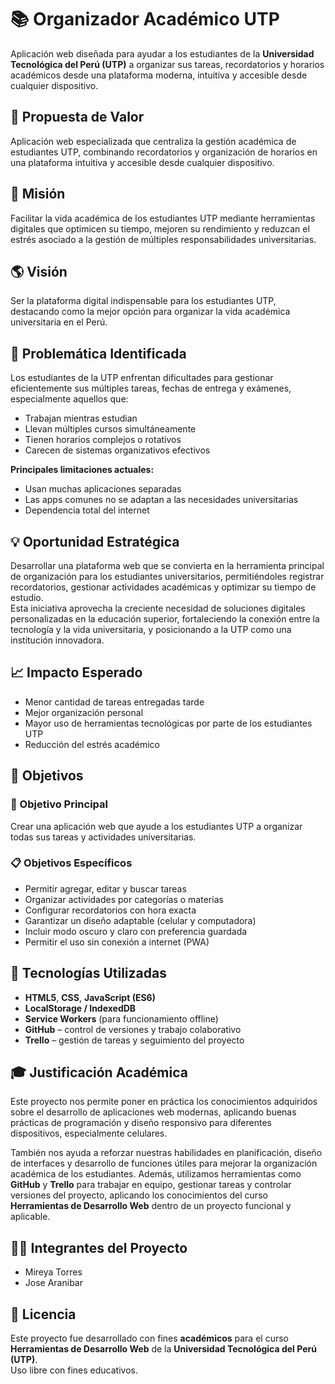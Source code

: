 # 📚 Organizador Académico UTP

Aplicación web diseñada para ayudar a los estudiantes de la **Universidad Tecnológica del Perú (UTP)** a organizar sus tareas, recordatorios y horarios académicos desde una plataforma moderna, intuitiva y accesible desde cualquier dispositivo.

## 🚀 Propuesta de Valor
Aplicación web especializada que centraliza la gestión académica de estudiantes UTP, combinando recordatorios y organización de horarios en una plataforma intuitiva y accesible desde cualquier dispositivo.


## 🎯 Misión
Facilitar la vida académica de los estudiantes UTP mediante herramientas digitales que optimicen su tiempo, mejoren su rendimiento y reduzcan el estrés asociado a la gestión de múltiples responsabilidades universitarias.


## 🌎 Visión
Ser la plataforma digital indispensable para los estudiantes UTP, destacando como la mejor opción para organizar la vida académica universitaria en el Perú.


## 🧩 Problemática Identificada

Los estudiantes de la UTP enfrentan dificultades para gestionar eficientemente sus múltiples tareas, fechas de entrega y exámenes, especialmente aquellos que:
- Trabajan mientras estudian  
- Llevan múltiples cursos simultáneamente  
- Tienen horarios complejos o rotativos  
- Carecen de sistemas organizativos efectivos  

**Principales limitaciones actuales:**
- Usan muchas aplicaciones separadas  
- Las apps comunes no se adaptan a las necesidades universitarias  
- Dependencia total del internet  

## 💡 Oportunidad Estratégica
Desarrollar una plataforma web que se convierta en la herramienta principal de organización para los estudiantes universitarios, permitiéndoles registrar recordatorios, gestionar actividades académicas y optimizar su tiempo de estudio.  
Esta iniciativa aprovecha la creciente necesidad de soluciones digitales personalizadas en la educación superior, fortaleciendo la conexión entre la tecnología y la vida universitaria, y posicionando a la UTP como una institución innovadora.

## 📈 Impacto Esperado
- Menor cantidad de tareas entregadas tarde  
- Mejor organización personal  
- Mayor uso de herramientas tecnológicas por parte de los estudiantes UTP  
- Reducción del estrés académico  

## 🧠 Objetivos

### 🎯 Objetivo Principal
Crear una aplicación web que ayude a los estudiantes UTP a organizar todas sus tareas y actividades universitarias.

### 📋 Objetivos Específicos
- Permitir agregar, editar y buscar tareas  
- Organizar actividades por categorías o materias  
- Configurar recordatorios con hora exacta  
- Garantizar un diseño adaptable (celular y computadora)  
- Incluir modo oscuro y claro con preferencia guardada  
- Permitir el uso sin conexión a internet (PWA)  



## 🧰 Tecnologías Utilizadas
- **HTML5**, **CSS**, **JavaScript (ES6)**  
- **LocalStorage / IndexedDB**  
- **Service Workers** (para funcionamiento offline)  
- **GitHub** – control de versiones y trabajo colaborativo  
- **Trello** – gestión de tareas y seguimiento del proyecto  


## 🎓 Justificación Académica
Este proyecto nos permite poner en práctica los conocimientos adquiridos sobre el desarrollo de aplicaciones web modernas, aplicando buenas prácticas de programación y diseño responsivo para diferentes dispositivos, especialmente celulares.  

También nos ayuda a reforzar nuestras habilidades en planificación, diseño de interfaces y desarrollo de funciones útiles para mejorar la organización académica de los estudiantes. Además, utilizamos herramientas como **GitHub** y **Trello** para trabajar en equipo, gestionar tareas y controlar versiones del proyecto, aplicando los conocimientos del curso **Herramientas de Desarrollo Web** dentro de un proyecto funcional y aplicable.


## 👨‍💻 Integrantes del Proyecto
- Mireya Torres
- Jose Aranibar 


## 📄 Licencia
Este proyecto fue desarrollado con fines **académicos** para el curso **Herramientas de Desarrollo Web** de la **Universidad Tecnológica del Perú (UTP)**.  
Uso libre con fines educativos.
